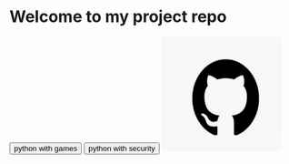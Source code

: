<head>
<meta charset="UTF-8">
<title> Life is short, you need python </title>
</head>

<body>
<h1> Welcome to my project repo </h1>
  <button onclick="document.location = 'https://straydog041204.github.io/wgames.html'"> python with games </button>
  <button onclick="document.location = 'https://straydog041204.github.io/security.html'"> python with security </button>
  <a href="https://github.com/StrayDog041204">
    <img src="github_logo.JPG" alt="Follow me on GitHub" style="width:210px;height:200px;border:0;">
